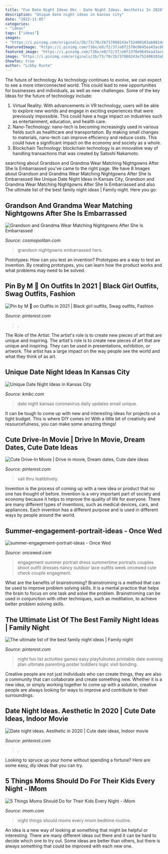 ```yaml
---
title: "Fun Date Night Ideas Okc - Date Night Ideas. Aesthetic In 2020"
description: "Unique date night ideas in kansas city"
date: "2022-11-05"
categories:
- "ideas"
tags: ["ideas"]
images:
- "https://i.pinimg.com/originals/2b/73/70/2b737080243e752400103ab081de50b8.jpg"
featuredImage: "https://i.pinimg.com/736x/e0/f2/37/e0f2370e9645ea43ac0b3776c5592736.jpg"
featured_image: "https://i.pinimg.com/736x/e0/f2/37/e0f2370e9645ea43ac0b3776c5592736.jpg"
image: "https://i.pinimg.com/originals/2b/73/70/2b737080243e752400103ab081de50b8.jpg"
ShowToc: true
author: "Libby Runte"
---
```



The future of technology
As technology continues to evolve, we can expect to see a more interconnected world. This could lead to new opportunities for businesses and individuals, as well as new challenges. Some of the key Ideas for the future of technology include: 
1. Virtual Reality: With advancements in VR technology, users will be able to explore new worlds and engage in exciting experiences that were previously impossible. This could have a huge impact on industries such as entertainment, education, and health care.
2. Nano-Technology: nano-tech is becoming increasingly used in various fields such as healthcare and transportation. By making small changes to materials, nano-tech can improve efficiency and reduce costs. This could have a significant impact on the economy and society as a whole. 
3. Blockchain Technology: blockchain technology is an innovative way of handling transactions that was created by Satoshi Nakamoto.

	

		
searching about Grandson and Grandma Wear Matching Nightgowns After She Is Embarrassed you've came to the right page. We have 8 Images about Grandson and Grandma Wear Matching Nightgowns After She Is Embarrassed like Unique Date Night Ideas in Kansas City, Grandson and Grandma Wear Matching Nightgowns After She Is Embarrassed and also The ultimate list of the best family night ideas | Family night. Here you go:
		
    
## Grandson And Grandma Wear Matching Nightgowns After She Is Embarrassed

<img loading=lazy src="https://media.hearstapps.com/cosmopolitan/assets/15/06/1024x1365/gallery_nrm_1422975233-jfcb5rj.jpg?width=480&amp;auto=webp&amp;optimize=medium" onerror="this.onerror=null;this.src='https://tse4.mm.bing.net/th?id=OIP.8rsGsn_-aWp8k41SHO8exQHaJ4&amp;pid=15.1';" alt="Grandson and Grandma Wear Matching Nightgowns After She Is Embarrassed">

_Source: cosmopolitan.com_

>grandson nightgowns embarrassed hers. 

	

Prototypes: How can you test an invention?
Prototypes are a way to test an invention. By creating prototypes, you can learn how the product works and what problems may need to be solved.

    
## Pin By M 🤍 On Outfits In 2021 | Black Girl Outfits, Swag Outfits, Fashion

<img loading=lazy src="https://i.pinimg.com/736x/ff/b0/da/ffb0daf7949f746a41da0cebb54a40eb.jpg" onerror="this.onerror=null;this.src='https://tse4.mm.bing.net/th?id=OIP.RPlqaloPxgKgNjSOxFvUKgHaKd&amp;pid=15.1';" alt="Pin by M 🤍 on Outfits in 2021 | Black girl outfits, Swag outfits, Fashion">

_Source: pinterest.com_

>. 

	

The Role of the Artist: The artist's role is to create new pieces of art that are unique and inspiring.
The artist's role is to create new pieces of art that are unique and inspiring. They can be used in presentations, exhibition, or artwork. The artist has a large impact on the way people see the world and what they think of as art.

    
## Unique Date Night Ideas In Kansas City

<img loading=lazy src="https://kubrick.htvapps.com/htv-prod-media.s3.amazonaws.com/images/pivot-wk-6-date-night-ideas-1515619664.png?crop=1.00xw:1.00xh;0,0&amp;resize=1200:*" onerror="this.onerror=null;this.src='https://tse1.mm.bing.net/th?id=OIP.Wcgeft-yW4dg0EXzJAHf0AHaEK&amp;pid=15.1';" alt="Unique Date Night Ideas in Kansas City">

_Source: kmbc.com_

>date night kansas coronavirus daily updates email unique. 

	

It can be tough to come up with new and interesting ideas for projects on a tight budget. This is where DIY comes in! With a little bit of creativity and resourcefulness, you can make some amazing things!

    
## Cute Drive-In Movie | Drive In Movie, Dream Dates, Cute Date Ideas

<img loading=lazy src="https://i.pinimg.com/736x/a6/75/35/a675358c70b3a66ac7bac4a9d79170a8.jpg" onerror="this.onerror=null;this.src='https://tse4.mm.bing.net/th?id=OIP.c7xWGxg_VgseN26WeXCwSQHaJ3&amp;pid=15.1';" alt="Cute Drive-In Movie | Drive in movie, Dream dates, Cute date ideas">

_Source: pinterest.com_

>vali thru leahblively. 

	

Invention is the process of coming up with a new idea or product that no one has thought of before. Invention is a very important part of society and economy because it helps to improve the quality of life for everyone. There are many different types of inventions, such as medical devices, cars, and appliances. Each invention has a different purpose and is used in different ways by people around the world.

    
## Summer-engagement-portrait-ideas - Once Wed

<img loading=lazy src="https://www.oncewed.com/wp-content/uploads/2011/05/summer-engagement-portrait-ideas.jpg" onerror="this.onerror=null;this.src='https://tse3.mm.bing.net/th?id=OIP.H6GnJ6CbvqMvlT_iH88VkgHaLH&amp;pid=15.1';" alt="summer-engagement-portrait-ideas - Once Wed">

_Source: oncewed.com_

>engagement summer portrait dress summertime portraits couples shoot outfit dresses nancy outdoor lace outfits week oncewed cute check couple engagment. 

	

What are the benefits of brainstroming?
Brainstroming is a method that can be used to improve problem solving skills. It is a mental practice that helps the brain to focus on one task and solve the problem. Brainstroming can be used in conjunction with other techniques, such as meditation, to achieve better problem solving skills.

    
## The Ultimate List Of The Best Family Night Ideas | Family Night

<img loading=lazy src="https://i.pinimg.com/736x/e0/f2/37/e0f2370e9645ea43ac0b3776c5592736.jpg" onerror="this.onerror=null;this.src='https://tse3.mm.bing.net/th?id=OIP.tnYZMzc9Rf5Ecg0Ta8D2tgHaLH&amp;pid=15.1';" alt="The ultimate list of the best family night ideas | Family night">

_Source: pinterest.com_

>night fun list activities games easy playfulnotes printable date evening plan ultimate parenting poster toddlers logic visit bonding. 

	

Creative people are not just individuals who can create things, they are also a community that can collaborate and create something new. Whether it is a new idea, or simply working together to come up with a solution, creative people are always looking for ways to improve and contribute to their surroundings.

    
## Date Night Ideas. Aesthetic In 2020 | Cute Date Ideas, Indoor Movie

<img loading=lazy src="https://i.pinimg.com/originals/2b/73/70/2b737080243e752400103ab081de50b8.jpg" onerror="this.onerror=null;this.src='https://tse1.mm.bing.net/th?id=OIP.Uy1CSjExjyUje_Jl99mejwHaJ4&amp;pid=15.1';" alt="Date night ideas. Aesthetic in 2020 | Cute date ideas, Indoor movie">

_Source: pinterest.com_

>. 

	

Looking to spruce up your home without spending a fortune? Here are some easy, diy ideas that you can try. 

    
## 5 Things Moms Should Do For Their Kids Every Night - IMom

<img loading=lazy src="http://www.imom.com/wp-content/uploads/2016/10/10-26-16-bedtime-routine.jpg" onerror="this.onerror=null;this.src='https://tse4.mm.bing.net/th?id=OIP.Phx4-iNSO77wVwfXfD3n0gHaDt&amp;pid=15.1';" alt="5 Things Moms Should Do for Their Kids Every Night - iMom">

_Source: imom.com_

>night things should moms every imom bedtime routine. 

	

An idea is a new way of looking at something that might be helpful or interesting. There are many different ideas out there and it can be hard to decide which one to try out. Some ideas are better than others, but there is always something that could be improved with each new one.

